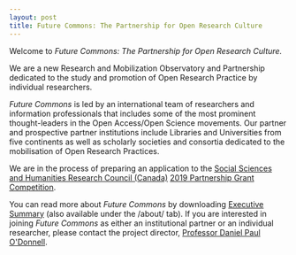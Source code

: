 ```yaml
---
layout: post
title: Future Commons: The Partnership for Open Research Culture
---
```


Welcome to *Future Commons: The Partnership for Open Research Culture.*

We are a new Research and Mobilization Observatory and Partnership dedicated to the study and promotion of Open Research Practice by individual researchers. 

*Future Commons* is led by an international team of researchers and information professionals that includes some of the most prominent thought-leaders in the Open Access/Open Science movements. Our partner and prospective partner institutions include Libraries and Universities from five continents as well as scholarly societies and consortia dedicated to the mobilisation of Open Research Practices.

We are in the process of preparing an application to the [Social Sciences and Humanities Research Council (Canada)](http://www.sshrc-crsh.gc.ca/) [2019 Partnership Grant Competition](http://www.sshrc-crsh.gc.ca/about-au_sujet/partnerships-partenariats/partnership_grants-bourses_partenariats-eng.aspx).

You can read more about *Future Commons* by downloading [Executive Summary](https://doi.org/10.5281/zenodo.2487657) (also available under the /about/ tab). If you are interested in joining *Future Commons* as either an institutional partner or an individual researcher, please contact the project director, [Professor Daniel Paul O'Donnell](mailto:daniel.odonnell@uleth.ca).
